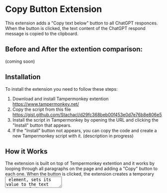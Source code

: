 # Copy Button Extension

This extension adds a "Copy text below" button to all ChatGPT responces. When the button is clicked, the text content of the ChatGPT respond message is copied to the clipboard.

## Before and After the extention comparison: 

(coming soon)

## Installation

To install the extension you need to follow these steps:

1. Download and install Tampermonkey extention https://www.tampermonkey.net/
2. Copy the script from this file https://gist.github.com/Stachacl/d29fc368beb00f453e0d7e76b8e806e5
3. Install the script in Tampermonkey by opening the URL and clicking the "Install" button that appears.
4. If  the "Install" button not appears, you can copy the code and create a new Tampermonkey script with it.
(description in progress)

## How it Works
The extension is built on top of Tempermonkey extention and it works by looping through all paragraphs on the page and adding a "Copy" button to each one. When the button is clicked, the extension creates a temporary <textarea> element, sets its value to the text content of the paragraph, selects the text in the <textarea>, and executes the "copy" command to copy the text to the clipboard. Finally, the temporary <textarea> element is removed from the page.

## Working on improvements
- Hide the button if not needed
- Select all the paragraphs in the response message
- Notification "Copied to clipboard!"
- Your suggestions...


## Contributing
If you would like to contribute to this project, please fork the repository and submit a pull request.
